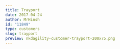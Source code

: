 ```yaml
---
title: Trayport
date: 2017-04-24
author: MrHinsh
id: "11849"
type: customers
slug: trayport
preview: nkdagility-customer-trayport-200x75.png
---
```

